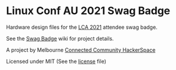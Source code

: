 # Linux Conf AU 2021 Swag Badge

Hardware design files for the [LCA 2021](http://lca2021.linux.org.au/) attendee swag badge.

See the [Swag Badge](http://www.openhardwareconf.org/wiki/Swagbadge2021) wiki for project details.

A project by Melbourne [Connected Community HackerSpace](https://www.hackmelbourne.org/)

Licensed under MIT (See the [license](LICENSE) file)
